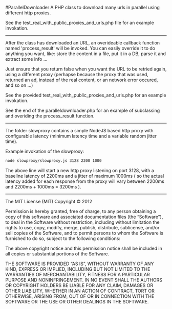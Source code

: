 #ParallelDownloader
A PHP class to download many urls in parallel using different http proxies.

See the test_real_with_public_proxies_and_urls.php file for an example invokation.

--------------

After the class has downloaded an URL, an overideable callback function 
named 'process_result' will be invoked. You can easily override it to do
anything you want, like: store the content in a file, put it in a DB,
parse it and extract some info ... 

Just ensure that you return false when you want the URL to be retried again, 
using a different proxy (perhapse because the proxy that was used, returned 
an ad, instead of the real content, or an network error occured, and so on ...)

See the provided test_real_with_public_proxies_and_urls.php for an
example invokation. 

See the end of the paralleldownloader.php for an example of
subclassing and overiding the process_result function.

--------------

The folder slowproxy contains a simple NodeJS based http proxy with
configurable latency (minimum latency time and a variable random
jitter time).

Example invokation of the slowproxy:

```bash
node slowproxy/slowproxy.js 3128 2200 1000
```



The above line will start a new http proxy listening on port 3128, with a baseline
latency of 2200ms and a jitter of maximum 1000ms ( so the actual
latency added for each response from the proxy will vary between  2200ms
and 2200ms + 1000ms = 3200ms ).


--------------

The MIT License (MIT)
Copyright © 2012 <Delyan Angelov>

Permission is hereby granted, free of charge, to any person obtaining a copy of this software and associated documentation files (the “Software”), to deal in the Software without restriction, including without limitation the rights to use, copy, modify, merge, publish, distribute, sublicense, and/or sell copies of the Software, and to permit persons to whom the Software is furnished to do so, subject to the following conditions:

The above copyright notice and this permission notice shall be included in all copies or substantial portions of the Software.

THE SOFTWARE IS PROVIDED “AS IS”, WITHOUT WARRANTY OF ANY KIND, EXPRESS OR IMPLIED, INCLUDING BUT NOT LIMITED TO THE WARRANTIES OF MERCHANTABILITY, FITNESS FOR A PARTICULAR PURPOSE AND NONINFRINGEMENT. IN NO EVENT SHALL THE AUTHORS OR COPYRIGHT HOLDERS BE LIABLE FOR ANY CLAIM, DAMAGES OR OTHER LIABILITY, WHETHER IN AN ACTION OF CONTRACT, TORT OR OTHERWISE, ARISING FROM, OUT OF OR IN CONNECTION WITH THE SOFTWARE OR THE USE OR OTHER DEALINGS IN THE SOFTWARE.
